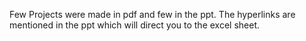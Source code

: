Few Projects were made in pdf and few in the ppt.
The hyperlinks are mentioned in the ppt which will direct you to the excel sheet.
